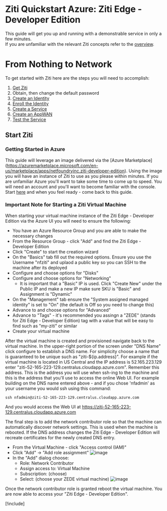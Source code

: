 # Ziti Quickstart Azure: Ziti Edge - Developer Edition

This guide will get you up and running with a demonstrable service in only a few minutes.  
If you are unfamiliar with the relevant Ziti concepts refer to the [overview](~/ziti/overview.md).

# From Nothing to Network 

To get started with Ziti here are the steps you will need to accomplish:

1. [Get Ziti](#start-ziti)
  1. Obtain, then change the default password
1. [Create an Identity](#create-an-identity)
  1. [Enroll the Identity](#enroll-the-new-identity)
1. [Create a Service](#create-a-service)
1. [Create an AppWAN](#create-an-appwan)
1. [Test the Service](#test-it)


## Start Ziti

### Getting Started in Azure

This guide will leverage an image delivered via the [Azure Marketplace]
(https://azuremarketplace.microsoft.com/en-us/marketplace/apps/netfoundryinc.ziti-developer-edition).
Using the image you will have an instance of Ziti to use as you please within minutes. If you are
unfamiliar Azure you'll want to take some time to come up to speed. You will need an account and
you'll want to become familiar with the console. Start [here](https://azure.microsoft.com/en-us/get-started/) and when
you feel ready - come back to this guide.

### Important Note for Starting a Ziti Virtual Machine

When starting your virtual machine instance of the Ziti Edge - Developer Edition via the Azure UI you will need to
ensure the following:

* You have an Azure Resource Group and you are able to make the necessary changes
* From the Resource Group - click "Add" and find the Ziti Edge - Developer Edition
* Click "Create" to start the creation wizard
* On the "Basics" tab fill out the required options. Ensure you use the Username "nfziti" and uplaod a public key so you
  can SSH to the machine after its deployed
* Configure and choose options for "Disks"
* Configure and choose options for "Networking"
  * It is important that a "Basic" IP is used. Click "Create New" under the Public IP and make a new IP make sure SKU is
    "Basic" and  Assignment is "Dynamic"
* On the "Management" tab ensure the "System assigned managed identity" is set to "On" (the default is Off so you need
  to change this)
* Advance to and choose options for "Advanced"
* Advance to "Tags" - it's recommended you assingn a "ZEDE" (stands for Ziti Edge - Developer Edition) tag with a value
  that will be easy to find such as "my-ziti" or similar
* Create your virtual machine

After the virtual machine is created and provisioned navigate back to the virtual machine. In the upper-right portion of
the screen under "DNS Name" click configure to establish a DNS name. For simplicity choose a name that is guaranteed to
be unique such as "ziti-${ip.address}". For example if the virtual machine is located in US Central and the IP address
is 52.165.223.129 enter "ziti-52-165-223-129.centralus.cloudapp.azure.com". Remember this address. This is the address 
you will use when ssh-ing to the machine and this is the address that you'll use to access the online Web UI. For example
building on the DNS name entered above - and if you chose 'nfadmin' as your username you would ssh using this command:

    ssh nfadmin@ziti-52-165-223-129.centralus.cloudapp.azure.com

And you would access the Web UI at https://ziti-52-165-223-129.centralus.cloudapp.azure.com

The final step is to add the network contributor role so that the machine can automatically discover network settings.
This is used when the machine is rebooted. If the DNS address changes the Ziti Edge - Developer Edition will recreate
certificates for the newly created DNS entry.

* From the Virtual Machine - click "Access control (IAM)"
* Click "Add" -> "Add role assignment"
![image](~/images/azure-add-role.PNG)
* In the "Add" dialog choose:
  * Role: Network Contributor
  * Assign access to: Virtual Machine
  * Subscription: (choose)
  * Select: (choose your ZEDE virtual machine)
![image](~/images/azure-add-role-to-vm.png)

Once the network contributor role is granted reboot the virtual machine. You are now able to access your "Ziti Edge -
Developer Edition".

[!include[](./common-quickstart.md)]